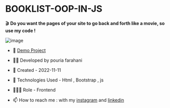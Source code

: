 # BOOKLIST-OOP-IN-JS

🎬 **Do you want the pages of your site to go back and forth like a movie, so use my code !**


![image](https://user-images.githubusercontent.com/109727844/201334000-c4315021-6106-4492-9fd2-58e9fa8f52fc.jpg)

- 🔗 [Demo Project](https://pouria-farahani-developer.github.io/BOOKLIST-OOP-IN-JS/)

- 👨‍💻 Developed by pouria farahani

- 📆 Created - 2022-11-11

- 🤖 Technologies Used - Html , Bootstrap , js

- 🕵🏻‍♀️ Role - Frontend

- 📫 How to reach me : with my [instagram](https://www.instagram.com/pouria_farahani_developer) and [linkedin](https://www.linkedin.com/in/pouria-farahani-developer)
